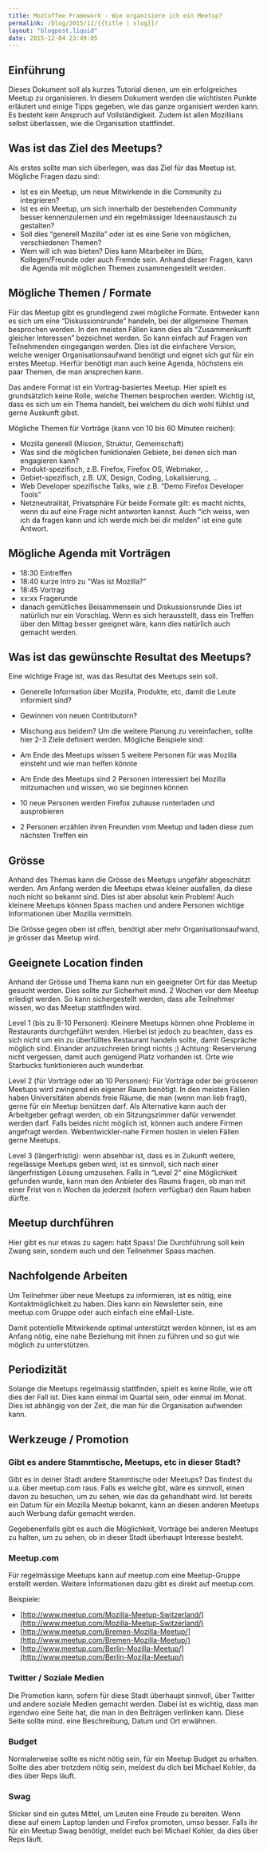 ```yaml
---
title: MozCoffee Framework - Wie organisiere ich ein Meetup?
permalink: /blog/2015/12/{{title | slug}}/
layout: "blogpost.liquid"
date: 2015-12-04 23:49:05
---
```


## Einführung

Dieses Dokument soll als kurzes Tutorial dienen, um ein erfolgreiches Meetup zu organisieren. In diesem Dokument werden die wichtisten Punkte erläutert und einige Tipps gegeben, wie das ganze organisiert werden kann. Es besteht kein Anspruch auf Vollständigkeit. Zudem ist allen Mozillians selbst überlassen, wie die Organisation stattfindet.

## Was ist das Ziel des Meetups?

Als erstes sollte man sich überlegen, was das Ziel für das Meetup ist. Mögliche Fragen dazu sind:

*   Ist es ein Meetup, um neue Mitwirkende in die Community zu integrieren?
*   Ist es ein Meetup, um sich innerhalb der bestehenden Community besser kennenzulernen und ein regelmässiger Ideenaustausch zu gestalten?
*   Soll dies “generell Mozilla” oder ist es eine Serie von möglichen, verschiedenen Themen?
*   Wem will ich was bieten? Dies kann Mitarbeiter im Büro, Kollegen/Freunde oder auch Fremde sein.
Anhand dieser Fragen, kann die Agenda mit möglichen Themen zusammengestellt werden.

## Mögliche Themen / Formate

Für das Meetup gibt es grundlegend zwei mögliche Formate. Entweder kann es sich um eine “Diskussionsrunde” handeln, bei der allgemeine Themen besprochen werden. In den meisten Fällen kann dies als “Zusammenkunft gleicher Interessen” bezeichnet werden. So kann einfach auf Fragen von Teilnehmenden eingegangen werden. Dies ist die einfachere Version, welche weniger Organisationsaufwand benötigt und eignet sich gut für ein erstes Meetup. Hierfür benötigt man auch keine Agenda, höchstens ein paar Themen, die man ansprechen kann.

Das andere Format ist ein Vortrag-basiertes Meetup. Hier spielt es grundsätzlich keine Rolle, welche Themen besprochen werden. Wichtig ist, dass es sich um ein Thema handelt, bei welchem du dich wohl fühlst und gerne Auskunft gibst.

Mögliche Themen für Vorträge (kann von 10 bis 60 Minuten reichen):

*   Mozilla generell (Mission, Struktur, Gemeinschaft)
*   Was sind die möglichen funktionalen Gebiete, bei denen sich man engagieren kann?
*   Produkt-spezifisch, z.B. Firefox, Firefox OS, Webmaker, ..
*   Gebiet-spezifisch, z.B. UX, Design, Coding, Lokalisierung, ..
*   Web Developer spezifische Talks, wie z.B. “Demo Firefox Developer Tools”
*   Netzneutralität, Privatsphäre
Für beide Formate gilt: es macht nichts, wenn du auf eine Frage nicht antworten kannst. Auch “ich weiss, wen ich da fragen kann und ich werde mich bei dir melden” ist eine gute Antwort.

## Mögliche Agenda mit Vorträgen

*   18:30 Eintreffen
*   18:40 kurze Intro zu “Was ist Mozilla?”
*   18:45 Vortrag
*   xx:xx Fragerunde
*   danach gemütliches Beisammensein und Diskussionsrunde
Dies ist natürlich nur ein Vorschlag. Wenn es sich herausstellt, dass ein Treffen über den Mittag besser geeignet wäre, kann dies natürlich auch gemacht werden.

## Was ist das gewünschte Resultat des Meetups?

Eine wichtige Frage ist, was das Resultat des Meetups sein soll.

*   Generelle Information über Mozilla, Produkte, etc, damit die Leute informiert sind?
*   Gewinnen von neuen Contributorn?
*   Mischung aus beidem?
Um die weitere Planung zu vereinfachen, sollte hier 2-3 Ziele definiert werden. Mögliche Beispiele sind:

*   Am Ende des Meetups wissen 5 weitere Personen für was Mozilla einsteht und wie man helfen könnte
*   Am Ende des Meetups sind 2 Personen interessiert bei Mozilla mitzumachen und wissen, wo sie beginnen können
*   10 neue Personen werden Firefox zuhause runterladen und ausprobieren
*   2 Personen erzählen ihren Freunden vom Meetup und laden diese zum nächsten Treffen ein

## Grösse

Anhand des Themas kann die Grösse des Meetups ungefähr abgeschätzt werden. Am Anfang werden die Meetups etwas kleiner ausfallen, da diese noch nicht so bekannt sind. Dies ist aber absolut kein Problem! Auch kleinere Meetups können Spass machen und andere Personen wichtige Informationen über Mozilla vermitteln.

Die Grösse gegen oben ist offen, benötigt aber mehr Organisationsaufwand, je grösser das Meetup wird.

## Geeignete Location finden

Anhand der Grösse und Thema kann nun ein geeigneter Ort für das Meetup gesucht werden. Dies sollte zur Sicherheit mind. 2 Wochen vor dem Meetup erledigt werden. So kann sichergestellt werden, dass alle Teilnehmer wissen, wo das Meetup stattfinden wird.

Level 1 (bis zu 8-10 Personen): Kleinere Meetups können ohne Probleme in Restaurants durchgeführt werden. Hierbei ist jedoch zu beachten, dass es sich nicht um ein zu überfülltes Restaurant handeln sollte, damit Gespräche möglich sind. Einander anzuschreien bringt nichts ;) Achtung: Reservierung nicht vergessen, damit auch genügend Platz vorhanden ist. Orte wie Starbucks funktionieren auch wunderbar.

Level 2 (für Vorträge oder ab 10 Personen): Für Vorträge oder bei grösseren Meetups wird zwingend ein eigener Raum benötigt. In den meisten Fällen haben Universitäten abends freie Räume, die man (wenn man lieb fragt), gerne für ein Meetup benützen darf. Als Alternative kann auch der Arbeitgeber gefragt werden, ob ein Sitzungszimmer dafür verwendet werden darf. Falls beides nicht möglich ist, können auch andere Firmen angefragt werden. Webentwickler-nahe Firmen hosten in vielen Fällen gerne Meetups.

Level 3 (längerfristig): wenn absehbar ist, dass es in Zukunft weitere, regelässige Meetups geben wird, ist es sinnvoll, sich nach einer längerfristigen Lösung umzusehen. Falls in “Level 2” eine Möglichkeit gefunden wurde, kann man den Anbieter des Raums fragen, ob man mit einer Frist von n Wochen da jederzeit (sofern verfügbar) den Raum haben dürfte.

## Meetup durchführen

Hier gibt es nur etwas zu sagen: habt Spass! Die Durchführung soll kein Zwang sein, sondern euch und den Teilnehmer Spass machen.

## Nachfolgende Arbeiten

Um Teilnehmer über neue Meetups zu informieren, ist es nötig, eine Kontaktmöglichkeit zu haben. Dies kann ein Newsletter sein, eine meetup.com Gruppe oder auch einfach eine eMail-Liste.

Damit potentielle Mitwirkende optimal unterstützt werden können, ist es am Anfang nötig, eine nahe Beziehung mit ihnen zu führen und so gut wie möglich zu unterstützen.

## Periodizität

Solange die Meetups regelmässig stattfinden, spielt es keine Rolle, wie oft dies der Fall ist. Dies kann einmal im Quartal sein, oder einmal im Monat. Dies ist abhängig von der Zeit, die man für die Organisation aufwenden kann.

## Werkzeuge / Promotion

### Gibt es andere Stammtische, Meetups, etc in dieser Stadt?

Gibt es in deiner Stadt andere Stammtische oder Meetups? Das findest du u.a. über meetup.com raus. Falls es welche gibt, wäre es sinnvoll, einen davon zu besuchen, um zu sehen, wie das da gehandhabt wird. Ist bereits ein Datum für ein Mozilla Meetup bekannt, kann an diesen anderen Meetups auch Werbung dafür gemacht werden.

Gegebenenfalls gibt es auch die Möglichkeit, Vorträge bei anderen Meetups zu halten, um zu sehen, ob in dieser Stadt überhaupt Interesse besteht.

### Meetup.com

Für regelmässige Meetups kann auf meetup.com eine Meetup-Gruppe erstellt werden. Weitere Informationen dazu gibt es direkt auf meetup.com.

Beispiele:

*   [http://www.meetup.com/Mozilla-Meetup-Switzerland/](http://www.meetup.com/Mozilla-Meetup-Switzerland/)
*   [http://www.meetup.com/Bremen-Mozilla-Meetup/](http://www.meetup.com/Bremen-Mozilla-Meetup/)
*   [http://www.meetup.com/Berlin-Mozilla-Meetup/](http://www.meetup.com/Berlin-Mozilla-Meetup/)

### Twitter / Soziale Medien

Die Promotion kann, sofern für diese Stadt überhaupt sinnvoll, über Twitter und andere soziale Medien gemacht werden. Dabei ist es wichtig, dass man irgendwo eine Seite hat, die man in den Beiträgen verlinken kann. Diese Seite sollte mind. eine Beschreibung, Datum und Ort erwähnen.

### Budget

Normalerweise sollte es nicht nötig sein, für ein Meetup Budget zu erhalten. Sollte dies aber trotzdem nötig sein, meldest du dich bei Michael Kohler, da dies über Reps läuft.

### Swag

Sticker sind ein gutes Mittel, um Leuten eine Freude zu bereiten. Wenn diese auf einem Laptop landen und Firefox promoten, umso besser. Falls ihr für ein Meetup Swag benötigt, meldet euch bei Michael Kohler, da dies über Reps läuft.
